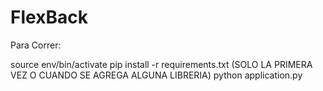 # FlexBack

Para Correr:

source env/bin/activate
pip install -r requirements.txt (SOLO LA PRIMERA VEZ O CUANDO SE AGREGA ALGUNA LIBRERIA)
python application.py
